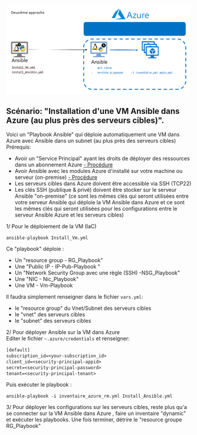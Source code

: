 <p class="flotte">
 <img src="https://github.com/Pierre-Chesne/Ansible_Azure/blob/main/png/ansible-ansible.png" width='500'/>
</p>

## Scénario: "Installation d'une VM Ansible dans Azure (au plus près des serveurs cibles)".<br/>
Voici un "Playbook Ansible" qui déploie automatiquement une VM dans Azure avec Ansible dans un subnet (au plus près des serveurs cibles)<br/>
Prérequis:<br/>

- Avoir un "Service Principal" ayant les droits de déployer des ressources dans un abonnement Azure <a href="https://github.com/Pierre-Chesne/Ansible_Azure/tree/main/Installation">- Procédure</a>
- Avoir Ansible avec les modules Azure d'installé sur votre machine ou serveur (on-premise) <a href="https://github.com/Pierre-Chesne/Ansible_Azure/tree/main/Installation">- Procédure</a>
- Les serveurs cibles dans Azure doivent être accessible via SSH (TCP22)
- Les clés SSH (publique & privé) doivent être stocker sur le serveur Ansible "on-premise" (ce sont les mêmes clés qui seront utilisées entre votre serveur Ansible qui déploie la VM Ansible dans Azure et ce sont les mêmes clés qui seront utilisées pour les configurations entre le serveur Ansible Azure et les serveurs cibles)

1/ Pour le déploiement de la VM (IaC)<br/>
```
ansible-playbook Install_Vm.yml
```
Ce "playbook" déploie :
- Un "resource group - RG_Playbook"
- Une "Public IP - IP-Pub-Playbook "
- Un "Network Security Group avec une règle (SSH) -NSG_Playbook"
- Une "NIC - Nic_Playbook"
- Une VM - Vm-Playbook<br/>

Il faudra simplement renseigner dans le fichier ```vars.yml```:<br/>
- le "resource group" du Vnet/Subnet des serveurs cibles
- le "vnet" des serveurs cibles
- le "subnet" des serveurs cibles<br/>

2/ Pour déployer Ansible sur la VM dans Azure <br/>
Editer le fichier ```~.azure/credentials``` et renseigner:<br/>
```
[default]
subscription_id=<your-subscription_id>
client_id=<security-principal-appid>
secret=<security-principal-password>
tenant=<security-principal-tenant>
```
Puis exécuter le playbook :<br/>
```
ansible-playbook -i inventaire_azure_rm.yml Install_Ansible.yml
```

3/ Pour déployer les configurations sur les serveurs cibles, reste plus qu'a se connecter sur la VM Ansible dans Azure , faire un inventaire "dynamic" et exécuter les playbooks. Une fois terminer, détrire le "resource groupe RG_Playbook" 

